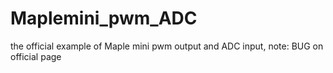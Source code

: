 Maplemini_pwm_ADC
=================

the official example of Maple mini pwm output and ADC input, note: BUG on official page
